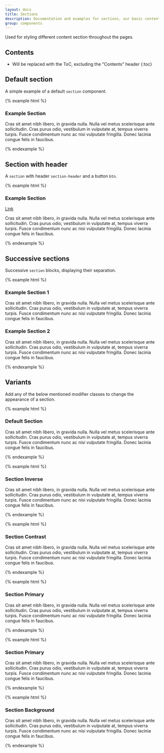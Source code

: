 ```yaml
---
layout: docs
title: Sections
description: Documentation and examples for sections, our basic content blocks.
group: components
---
```


Used for styling different content section throughout the pages.

## Contents

* Will be replaced with the ToC, excluding the "Contents" header
{:toc}

## Default section

A simple example of a default `section` component.

{% example html %}
<div class="section">
  <div class="section-inner">
    <div class="section-header">
      <h3>Example Section</h3>
    </div>
    <div class="section-body">
      <p>Cras sit amet nibh libero, in gravida nulla. Nulla vel metus scelerisque ante sollicitudin. Cras purus odio, vestibulum in vulputate at, tempus viverra turpis. Fusce condimentum nunc ac nisi vulputate fringilla. Donec lacinia congue felis in faucibus.</p>
    </div>
  </div>
</div>
{% endexample %}

## Section with header

A `section` with header `section-header` and a button `btn`.

{% example html %}
<div class="section">
  <div class="section-inner">
    <div class="section-header">
      <h3 class="m-0">Example Section</h3>
      <a href="#" class="btn btn-primary ml-auto">Link</a>
    </div>
    <div class="section-body">
      <div class="card">
        <div class="card-block">
          <p>Cras sit amet nibh libero, in gravida nulla. Nulla vel metus scelerisque ante sollicitudin. Cras purus odio, vestibulum in vulputate at, tempus viverra turpis. Fusce condimentum nunc ac nisi vulputate fringilla. Donec lacinia congue felis in faucibus.</p>
        </div>
      </div>
    </div>
  </div>
</div>
{% endexample %}

## Successive sections

Successive `section` blocks, displaying their separation.

{% example html %}
<div class="section">
  <div class="section-inner">
    <div class="section-header">
      <h3>Example Section 1</h3>
    </div>
    <div class="section-body">
      <p>Cras sit amet nibh libero, in gravida nulla. Nulla vel metus scelerisque ante sollicitudin. Cras purus odio, vestibulum in vulputate at, tempus viverra turpis. Fusce condimentum nunc ac nisi vulputate fringilla. Donec lacinia congue felis in faucibus.</p>
    </div>
  </div>
</div>
<div class="section section-contrast bg-faded">
  <div class="section-inner">
    <div class="section-header">
      <h3>Example Section 2</h3>
    </div>
    <div class="section-body">
      <p>Cras sit amet nibh libero, in gravida nulla. Nulla vel metus scelerisque ante sollicitudin. Cras purus odio, vestibulum in vulputate at, tempus viverra turpis. Fusce condimentum nunc ac nisi vulputate fringilla. Donec lacinia congue felis in faucibus.</p>
    </div>
  </div>
</div>
{% endexample %}

## Variants

Add any of the below mentioned modifier classes to change the appearance of a section.

{% example html %}
<div class="section">
  <div class="section-inner">
    <div class="section-header">
      <h3>Default Section</h3>
    </div>
    <div class="section-body">
      <p>Cras sit amet nibh libero, in gravida nulla. Nulla vel metus scelerisque ante sollicitudin. Cras purus odio, vestibulum in vulputate at, tempus viverra turpis. Fusce condimentum nunc ac nisi vulputate fringilla. Donec lacinia congue felis in faucibus.</p>
    </div>
  </div>
</div>
{% endexample %}

{% example html %}
<div class="section section-inverse bg-inverse">
  <div class="section-inner">
    <div class="section-header">
      <h3>Section Inverse</h3>
    </div>
    <div class="section-body">
      <p>Cras sit amet nibh libero, in gravida nulla. Nulla vel metus scelerisque ante sollicitudin. Cras purus odio, vestibulum in vulputate at, tempus viverra turpis. Fusce condimentum nunc ac nisi vulputate fringilla. Donec lacinia congue felis in faucibus.</p>
    </div>
  </div>
</div>
{% endexample %}

{% example html %}
<div class="section section-contrast bg-faded">
  <div class="section-inner">
    <div class="section-header">
      <h3>Section Contrast</h3>
    </div>
    <div class="section-body">
      <p>Cras sit amet nibh libero, in gravida nulla. Nulla vel metus scelerisque ante sollicitudin. Cras purus odio, vestibulum in vulputate at, tempus viverra turpis. Fusce condimentum nunc ac nisi vulputate fringilla. Donec lacinia congue felis in faucibus.</p>
    </div>
  </div>
</div>
{% endexample %}

{% example html %}
<div class="section section-primary bg-primary">
  <div class="section-inner">
    <div class="section-header">
      <h3>Section Primary</h3>
    </div>
    <div class="section-body">
      <p>Cras sit amet nibh libero, in gravida nulla. Nulla vel metus scelerisque ante sollicitudin. Cras purus odio, vestibulum in vulputate at, tempus viverra turpis. Fusce condimentum nunc ac nisi vulputate fringilla. Donec lacinia congue felis in faucibus.</p>
    </div>
  </div>
</div>
{% endexample %}

{% example html %}
<div class="section bg-white">
  <div class="section-inner">
    <div class="section-header">
      <h3>Section Primary</h3>
    </div>
    <div class="section-body">
      <p>Cras sit amet nibh libero, in gravida nulla. Nulla vel metus scelerisque ante sollicitudin. Cras purus odio, vestibulum in vulputate at, tempus viverra turpis. Fusce condimentum nunc ac nisi vulputate fringilla. Donec lacinia congue felis in faucibus.</p>
    </div>
  </div>
</div>
{% endexample %}

{% example html %}
<div class="section section-inverse section-background holderjs" style="background-image: url(?holder.js/700x300?theme=vine);">
  <div class="section-inner">
    <div class="section-header">
      <h3>Section Background</h3>
    </div>
    <div class="section-body">
      <p>Cras sit amet nibh libero, in gravida nulla. Nulla vel metus scelerisque ante sollicitudin. Cras purus odio, vestibulum in vulputate at, tempus viverra turpis. Fusce condimentum nunc ac nisi vulputate fringilla. Donec lacinia congue felis in faucibus.</p>
    </div>
  </div>
</div>
{% endexample %}
